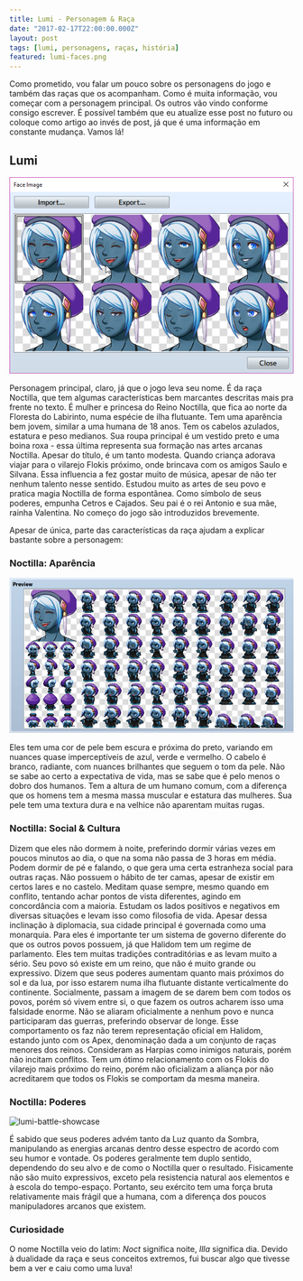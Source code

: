 ```yaml
---
title: Lumi - Personagem & Raça
date: "2017-02-17T22:00:00.000Z"
layout: post
tags: [lumi, personagens, raças, história]
featured: lumi-faces.png
---
```


Como prometido, vou falar um pouco sobre os personagens do jogo e também das raças que os acompanham. Como é muita informação, vou começar com a personagem principal. Os outros vão vindo conforme consigo escrever. É possível também que eu atualize esse post no futuro ou coloque como artigo ao invés de post, já que é uma informação em constante mudança. Vamos lá!

<!--more-->

## Lumi

![lumi-faces](./lumi-faces.png)

Personagem principal, claro, já que o jogo leva seu nome. É da raça Noctilla, que tem algumas características bem marcantes descritas mais pra frente no texto. É mulher e princesa do Reino Noctilla, que fica ao norte da Floresta do Labirinto, numa espécie de ilha flutuante. Tem uma aparência bem jovem, similar a uma humana de 18 anos. Tem os cabelos azulados, estatura e peso medianos. Sua roupa principal é um vestido preto e uma boina roxa - essa última representa sua formação nas artes arcanas Noctilla. Apesar do título, é um tanto modesta. Quando criança adorava viajar para o vilarejo Flokis próximo, onde brincava com os amigos Saulo e Silvana. Essa influencia a fez gostar muito de música, apesar de não ter nenhum talento nesse sentido. Estudou muito as artes de seu povo e pratica magia Noctilla de forma espontânea. Como símbolo de seus poderes, empunha Cetros e Cajados. Seu pai é o rei Antonio e sua mãe, rainha Valentina. No começo do jogo são introduzidos brevemente.

Apesar de única, parte das características da raça ajudam a explicar bastante sobre a personagem:

### Noctilla: Aparência

![lumi-charset](./lumi-charset.png)

Eles tem uma cor de pele bem escura e próxima do preto, variando em nuances quase imperceptíveis de azul, verde e vermelho. O cabelo é branco, radiante, com nuances brilhantes que seguem o tom da pele. Não se sabe ao certo a expectativa de vida, mas se sabe que é pelo menos o dobro dos humanos. Tem a altura de um humano comum, com a diferença que os homens tem a mesma massa muscular e estatura das mulheres. Sua pele tem uma textura dura e na velhice não aparentam muitas rugas.

### Noctilla: Social & Cultura

Dizem que eles não dormem à noite, preferindo dormir várias vezes em poucos minutos ao dia, o que na soma não passa de 3 horas em média. Podem dormir de pé e falando, o que gera uma certa estranheza social para outras raças. Não possuem o hábito de ter camas, apesar de existir em certos lares e no castelo. Meditam quase sempre, mesmo quando em conflito, tentando achar pontos de vista diferentes, agindo em concordância com a maioria. Estudam os lados positivos e negativos em diversas situações e levam isso como filosofia de vida. Apesar dessa inclinação à diplomacia, sua cidade principal é governada como uma monarquia. Para eles é importante ter um sistema de governo diferente do que os outros povos possuem, já que Halidom tem um regime de parlamento. Eles tem muitas tradições contraditórias e as levam muito a sério. Seu povo só existe em um reino, que não é muito grande ou expressivo. Dizem que seus poderes aumentam quanto mais próximos do sol e da lua, por isso estarem numa ilha flutuante distante verticalmente do continente. Socialmente, passam a imagem de se darem bem com todos os povos, porém só vivem entre si, o que fazem os outros acharem isso uma falsidade enorme. Não se aliaram oficialmente a nenhum povo e nunca participaram das guerras, preferindo observar de longe. Esse comportamento os faz não terem representação oficial em Halidom, estando junto com os Apex, denominação dada a um conjunto de raças menores dos reinos. Consideram as Harpias como inimigos naturais, porém não incitam conflitos. Tem um ótimo relacionamento com os Flokis do vilarejo mais próximo do reino, porém não oficializam a aliança por não acreditarem que todos os Flokis se comportam da mesma maneira.

### Noctilla: Poderes

![lumi-battle-showcase](./lumi-battle-showcase.gif)

É sabido que seus poderes advém tanto da Luz quanto da Sombra, manipulando as energias arcanas dentro desse espectro de acordo com seu humor e vontade. Os poderes geralmente tem duplo sentido, dependendo do seu alvo e de como o Noctilla quer o resultado. Fisicamente não são muito expressivos, exceto pela resistencia natural aos elementos e à escola do tempo-espaço. Portanto, seu exército tem uma força bruta relativamente mais frágil que a humana, com a diferença dos poucos manipuladores arcanos que existem.

### Curiosidade

O nome Noctilla veio do latim: _Noct_ significa noite, _Illa_ significa dia. Devido à dualidade da raça e seus conceitos extremos, fui buscar algo que tivesse bem a ver e caiu como uma luva!
